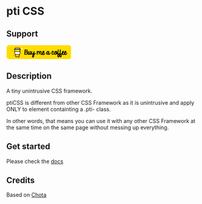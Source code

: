 # pti CSS

## Support

[![Buy Me A Coffee](img/buymeacoffee.png)](https://www.buymeacoffee.com/HEazcCDFS)

## Description

A tiny unintrusive CSS framework.

ptiCSS is different from other CSS Framework as it is unintrusive and apply ONLY to element containting a .pti- class.

In other words, that means you can use it with any other CSS Framework at the same time on the same page without messing up everything.

## Get started

Please check the [docs](https://n-oma-d.github.io/pticss)

## Credits

Based on [Chota](https://jenil.github.io/chota/)

